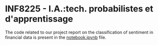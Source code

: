 # INF8225 - I.A.:tech. probabilistes et d'apprentissage
The code related to our project report on the classification of sentiment in financial data is present in the [notebook.ipynb](notebook.ipynb) file.